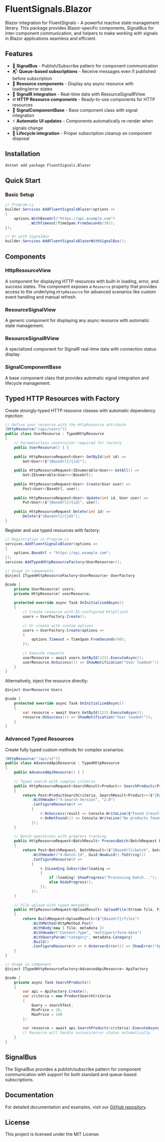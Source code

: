 # FluentSignals.Blazor

Blazor integration for FluentSignals - A powerful reactive state management library. This package provides Blazor-specific components, SignalBus for inter-component communication, and helpers to make working with signals in Blazor applications seamless and efficient.

## Features

- 📡 **SignalBus** - Publish/Subscribe pattern for component communication
- 📬 **Queue-based subscriptions** - Receive messages even if published before subscription
- 🎯 **Resource components** - Display any async resource with loading/error states
- 🔌 **SignalR integration** - Real-time data with ResourceSignalRView
- 🌐 **HTTP Resource components** - Ready-to-use components for HTTP resources
- 🎯 **SignalComponentBase** - Base component class with signal integration
- ⚡ **Automatic UI updates** - Components automatically re-render when signals change
- 🔄 **Lifecycle integration** - Proper subscription cleanup on component disposal

## Installation

```bash
dotnet add package FluentSignals.Blazor
```

## Quick Start

### Basic Setup

```csharp
// Program.cs
builder.Services.AddFluentSignalsBlazor(options =>
{
    options.WithBaseUrl("https://api.example.com")
           .WithTimeout(TimeSpan.FromSeconds(30));
});

// Or with SignalBus
builder.Services.AddFluentSignalsBlazorWithSignalBus();
```

## Components

### HttpResourceView

A component for displaying HTTP resources with built-in loading, error, and success states. The component exposes a `Resource` property that provides access to the underlying `HttpResource` for advanced scenarios like custom event handling and manual refresh.

### ResourceSignalView

A generic component for displaying any async resource with automatic state management.

### ResourceSignalRView

A specialized component for SignalR real-time data with connection status display.

### SignalComponentBase

A base component class that provides automatic signal integration and lifecycle management.

## Typed HTTP Resources with Factory

Create strongly-typed HTTP resource classes with automatic dependency injection:

```csharp
// Define your resource with the HttpResource attribute
[HttpResource("/api/users")]
public class UserResource : TypedHttpResource
{
    // Parameterless constructor required for factory
    public UserResource() { }
    
    public HttpResourceRequest<User> GetById(int id) => 
        Get<User>($"{BaseUrl}/{id}");
    
    public HttpResourceRequest<IEnumerable<User>> GetAll() => 
        Get<IEnumerable<User>>(BaseUrl);
    
    public HttpResourceRequest<User> Create(User user) => 
        Post<User>(BaseUrl, user);
    
    public HttpResourceRequest<User> Update(int id, User user) => 
        Put<User>($"{BaseUrl}/{id}", user);
    
    public HttpResourceRequest Delete(int id) => 
        Delete($"{BaseUrl}/{id}");
}
```

Register and use typed resources with factory:

```csharp
// Registration in Program.cs
services.AddFluentSignalsBlazor(options => 
{
    options.BaseUrl = "https://api.example.com";
});
services.AddTypedHttpResourceFactory<UserResource>();

// Usage in components
@inject ITypedHttpResourceFactory<UserResource> UserFactory

@code {
    private UserResource? users;
    private HttpResource? userResource;
    
    protected override async Task OnInitializedAsync()
    {
        // Create resource with DI-configured HttpClient
        users = UserFactory.Create();
        
        // Or create with custom options
        users = UserFactory.Create(options => 
        {
            options.Timeout = TimeSpan.FromSeconds(60);
        });
        
        // Execute requests
        userResource = await users.GetById(123).ExecuteAsync();
        userResource.OnSuccess(() => ShowNotification("User loaded!"));
    }
}
```

Alternatively, inject the resource directly:

```csharp
@inject UserResource Users

@code {
    protected override async Task OnInitializedAsync()
    {
        var resource = await Users.GetById(123).ExecuteAsync();
        resource.OnSuccess(() => ShowNotification("User loaded!"));
    }
}
```

### Advanced Typed Resources

Create fully typed custom methods for complex scenarios:

```csharp
[HttpResource("/api/v2")]
public class AdvancedApiResource : TypedHttpResource
{
    public AdvancedApiResource() { }
    
    // Typed search with complex criteria
    public HttpResourceRequest<SearchResult<Product>> SearchProducts(ProductSearchCriteria criteria)
    {
        return Post<ProductSearchCriteria, SearchResult<Product>>($"{BaseUrl}/products/search", criteria)
            .WithHeader("X-Search-Version", "2.0")
            .ConfigureResource(r => 
            {
                r.OnSuccess(result => Console.WriteLine($"Found {result.Data.TotalCount} products"));
                r.OnNotFound(() => Console.WriteLine("No products found"));
            });
    }
    
    // Batch operations with progress tracking
    public HttpResourceRequest<BatchResult> ProcessBatch(BatchRequest batch)
    {
        return Post<BatchRequest, BatchResult>($"{BaseUrl}/batch", batch)
            .WithHeader("X-Batch-Id", Guid.NewGuid().ToString())
            .ConfigureResource(r => 
            {
                r.IsLoading.Subscribe(loading => 
                {
                    if (loading) ShowProgress("Processing batch...");
                    else HideProgress();
                });
            });
    }
    
    // File upload with typed metadata
    public HttpResourceRequest<UploadResult> UploadFile(Stream file, FileMetadata metadata)
    {
        return BuildRequest<UploadResult>($"{BaseUrl}/files")
            .WithMethod(HttpMethod.Post)
            .WithBody(new { file, metadata })
            .WithHeader("Content-Type", "multipart/form-data")
            .WithQueryParam("category", metadata.Category)
            .Build()
            .ConfigureResource(r => r.OnServerError(() => ShowError("Upload failed")));
    }
}

// Usage in component
@inject ITypedHttpResourceFactory<AdvancedApiResource> ApiFactory

@code {
    private async Task SearchProducts()
    {
        var api = ApiFactory.Create();
        var criteria = new ProductSearchCriteria 
        { 
            Query = searchText, 
            MinPrice = 10, 
            MaxPrice = 100 
        };
        
        var resource = await api.SearchProducts(criteria).ExecuteAsync();
        // Resource will handle success/error states automatically
    }
}
```

## SignalBus

The SignalBus provides a publish/subscribe pattern for component communication with support for both standard and queue-based subscriptions.

## Documentation

For detailed documentation and examples, visit our [GitHub repository](https://github.com/yourusername/FluentSignals).

## License

This project is licensed under the MIT License.